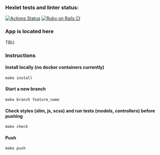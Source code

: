 ### Hexlet tests and linter status:
[![Actions Status](https://github.com/johanla0/rails-project-65/workflows/hexlet-check/badge.svg)](https://github.com/johanla0/rails-project-65/actions)
[![Ruby on Rails CI](https://github.com/johanla0/rails-project-65/actions/workflows/rubyonrails.yml/badge.svg?branch=main)](https://github.com/johanla0/rails-project-65/actions/workflows/rubyonrails.yml)

### App is located here
TBU

### Instructions
#### Install locally (no docker containers currently)

`make install`

#### Start a new branch

`make branch feature_name`

#### Check styles (slim, js, scss) and run tests (models, controllers) before pushing

`make check`

#### Push

`make push`
